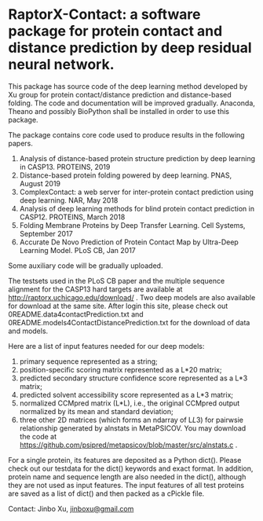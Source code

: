 # RaptorX-Contact: a software package for protein contact and distance prediction by deep residual neural network. 
This package has source code of the deep learning method developed by Xu group for protein contact/distance prediction and distance-based folding. The code and documentation will be improved gradually. Anaconda, Theano and possibly BioPython shall be installed in order to use this package.

The package contains core code used to produce results in the following papers. 
1) Analysis of distance-based protein structure prediction by deep learning in CASP13. PROTEINS, 2019
2) Distance-based protein folding powered by deep learning. PNAS, August 2019
3) ComplexContact: a web server for inter-protein contact prediction using deep learning. NAR, May 2018
4) Analysis of deep learning methods for blind protein contact prediction in CASP12. PROTEINS, March 2018
5) Folding Membrane Proteins by Deep Transfer Learning. Cell Systems, September 2017
6) Accurate De Novo Prediction of Protein Contact Map by Ultra-Deep Learning Model. PLoS CB, Jan 2017

Some auxiliary code will be gradually uploaded.

The testsets used in the PLoS CB paper and the multiple sequence alignment for the CASP13 hard targets are available at http://raptorx.uchicago.edu/download/ . Two deep models are also available for download at the same site. After login this site,
please check out 0README.data4contactPrediction.txt and 0README.models4ContactDistancePrediction.txt for the download of data and models.

Here are a list of input features needed for our deep models: 
1) primary sequence represented as a string;
2) position-specific scoring matrix represented as a L*20 matrix; 
3) predicted secondary structure confidence score represented as a L*3 matrix; 
4) predicted solvent accessibility score represented as a L*3 matrix; 
5) normalized CCMpred matrix (L*L), i.e., the original CCMpred output normalized by its mean and standard deviation;
6) three other 2D matrices (which forms an ndarray of L*L*3) for pairwsie relationship generated by alnstats in MetaPSICOV. You may download the code at https://github.com/psipred/metapsicov/blob/master/src/alnstats.c . 

For a single protein, its features are deposited as a Python dict(). Please check out our testdata for the dict() keywords and exact format. In addition, protein name and sequence length are also needed in the dict(), although they are not used as input features. The input features of all test proteins are saved as a list of dict() and then packed as a cPickle file. 


Contact: Jinbo Xu, jinboxu@gmail.com
